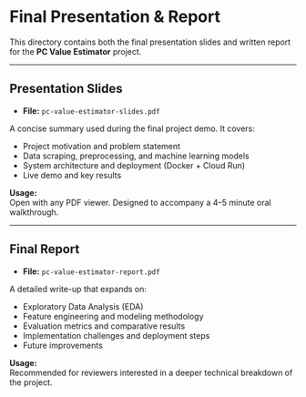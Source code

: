 # Final Presentation & Report

This directory contains both the final presentation slides and written report for the **PC Value Estimator** project.

---

## Presentation Slides

- **File:** `pc-value-estimator-slides.pdf`

A concise summary used during the final project demo. It covers:

- Project motivation and problem statement
- Data scraping, preprocessing, and machine learning models
- System architecture and deployment (Docker + Cloud Run)
- Live demo and key results

**Usage:**  
Open with any PDF viewer. Designed to accompany a 4–5 minute oral walkthrough.

---

## Final Report

- **File:** `pc-value-estimator-report.pdf`

A detailed write-up that expands on:

- Exploratory Data Analysis (EDA)
- Feature engineering and modeling methodology
- Evaluation metrics and comparative results
- Implementation challenges and deployment steps
- Future improvements

**Usage:**  
Recommended for reviewers interested in a deeper technical breakdown of the project.
